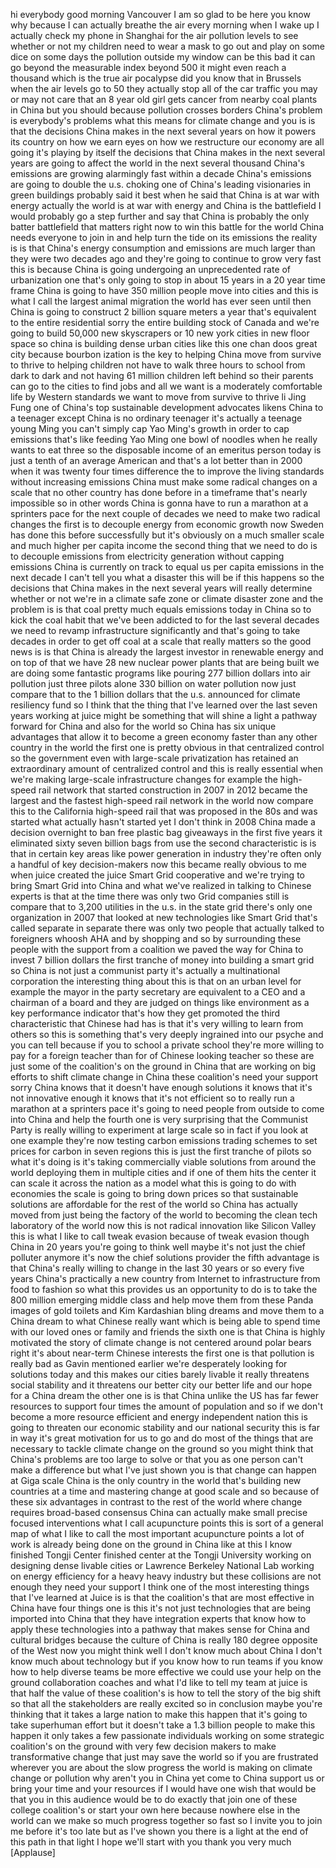 
hi everybody good morning Vancouver I am
so glad to be here you know why because
I can actually breathe the air every
morning when I wake up I actually check
my phone in Shanghai for the air
pollution levels to see whether or not
my children need to wear a mask to go
out and play on some dice on some days
the pollution outside my window can be
this bad it can go beyond the measurable
index beyond 500 it might even reach a
thousand which is the true air pocalypse
did you know that in Brussels when the
air levels go to 50 they actually stop
all of the car traffic you may or may
not care that an 8 year old girl gets
cancer from nearby coal plants in China
but you should because pollution crosses
borders China&#39;s problem is everybody&#39;s
problems what this means for climate
change and you is is that the decisions
China makes in the next several years on
how it powers its country on how we earn
eyes on how we restructure our economy
are all going it&#39;s playing by itself the
decisions that China makes in the next
several years are going to affect the
world in the next several thousand
China&#39;s emissions are growing alarmingly
fast within a decade
China&#39;s emissions are going to double
the u.s. choking one of China&#39;s leading
visionaries in green buildings probably
said it best when he said that China is
at war with energy actually the world is
at war with energy and China is the
battlefield I would probably go a step
further and say that China is probably
the only batter battlefield that matters
right now to win this battle for the
world China needs everyone to join in
and help turn the tide on its emissions
the reality is is that China&#39;s energy
consumption and emissions are much
larger than they were two decades ago
and they&#39;re going to continue to grow
very fast this is because China is going
undergoing an unprecedented rate of
urbanization one that&#39;s only going to
stop in about 15 years in a 20 year time
frame China is going to have 350 million
people move into cities and this is what
I call the largest animal migration the
world has ever seen
until then China is going to construct 2
billion square meters a year that&#39;s
equivalent to the entire residential
sorry the entire building stock of
Canada and we&#39;re going to build 50,000
new skyscrapers or 10 new york cities in
new floor space so china is building
dense urban cities like this one chan
doos great city because bourbon ization
is the key to helping China move from
survive to thrive to helping children
not have to walk three hours to school
from dark to dark and not having 61
million children left behind so their
parents can go to the cities to find
jobs and all we want is a moderately
comfortable life by Western standards we
want to move from survive to thrive li
Jing Fung one of China&#39;s top sustainable
development advocates likens China to a
teenager except China is no ordinary
teenager it&#39;s actually a teenage young
Ming you can&#39;t simply cap Yao Ming&#39;s
growth in order to cap emissions
that&#39;s like feeding Yao Ming one bowl of
noodles when he really wants to eat
three so the disposable income of an
emeritus person today is just a tenth of
an average American and that&#39;s a lot
better than in 2000 when it was twenty
four times difference
the to improve the living standards
without increasing emissions China must
make some radical changes on a scale
that no other country has done before in
a timeframe that&#39;s nearly impossible so
in other words China is gonna have to
run a marathon at a sprinters pace for
the next couple of decades we need to
make two radical changes the first is to
decouple energy from economic growth
now Sweden has done this before
successfully but it&#39;s obviously on a
much smaller scale and much higher per
capita income the second thing that we
need to do is to decouple emissions from
electricity generation without capping
emissions China is currently on track to
equal us per capita emissions in the
next decade I can&#39;t tell you what a
disaster this will be if this happens so
the decisions that China makes in the
next several years will really determine
whether or not we&#39;re in a climate safe
zone or climate disaster zone and the
problem is is that coal pretty much
equals emissions today in China so to
kick the coal habit that we&#39;ve been
addicted to for the last several decades
we need to revamp infrastructure
significantly and that&#39;s going to take
decades in order to get off coal at a
scale that really matters so the good
news is is that China is already the
largest investor in renewable energy and
on top of that we have 28 new nuclear
power plants that are being built we are
doing some fantastic programs like
pouring 277 billion dollars into air
pollution just three pilots alone 330
billion on water pollution
now just compare that to the 1 billion
dollars that the u.s. announced for
climate resiliency fund so I think that
the thing that I&#39;ve learned over the
last seven years working at juice might
be something that will shine a light a
pathway forward for China and also for
the world so China has six unique
advantages that allow it to become a
green economy faster than any other
country in the world the first one is
pretty obvious in that centralized
control
so the government even with large-scale
privatization has retained an
extraordinary amount of centralized
control and this is really essential
when we&#39;re making large-scale
infrastructure changes for example the
high-speed rail network that started
construction in 2007 in 2012 became the
largest and the fastest high-speed rail
network in the world now compare this to
the California high-speed rail that was
proposed in the 80s and was started what
actually hasn&#39;t started yet I don&#39;t
think
in 2008 China made a decision overnight
to ban free plastic bag giveaways in the
first five years it eliminated sixty
seven billion bags from use the second
characteristic is is that in certain key
areas like power generation in industry
they&#39;re often only a handful of key
decision-makers now this became really
obvious to me when juice created the
juice Smart Grid cooperative and we&#39;re
trying to bring Smart Grid into China
and what we&#39;ve realized in talking to
Chinese experts is that at the time
there was only two Grid companies still
is compare that to 3,200 utilities in
the u.s. in the state grid there&#39;s only
one organization in 2007 that looked at
new technologies like Smart Grid that&#39;s
called separate in separate there was
only two people that actually talked to
foreigners whoosh AHA and by shopping
and so by surrounding these people with
the support from a coalition we paved
the way for China to invest 7 billion
dollars the first tranche of money into
building a smart grid so China is not
just a communist party it&#39;s actually a
multinational corporation the
interesting thing about this is that on
an urban level for example the mayor in
the party secretary are equivalent to a
CEO and a chairman of a board and they
are judged on things like environment as
a key performance indicator that&#39;s how
they get promoted the third
characteristic that Chinese had has is
that it&#39;s very willing to learn from
others so this is something that&#39;s very
deeply ingrained into our psyche and you
can tell because if you
to school a private school they&#39;re more
willing to pay for a foreign teacher
than for of Chinese looking teacher so
these are just some of the coalition&#39;s
on the ground in China that are working
on big efforts to shift climate change
in China these coalition&#39;s need your
support sorry China knows that it
doesn&#39;t have enough solutions it knows
that it&#39;s not innovative enough it knows
that it&#39;s not efficient so to really run
a marathon at a sprinters pace it&#39;s
going to need people from outside to
come into China and help the fourth one
is very surprising that the Communist
Party is really willing to experiment at
large scale so in fact if you look at
one example
they&#39;re now testing carbon emissions
trading schemes to set prices for carbon
in seven regions this is just the first
tranche of pilots so what it&#39;s doing is
it&#39;s taking commercially viable
solutions from around the world
deploying them in multiple cities and if
one of them hits the center it can scale
it across the nation as a model what
this is going to do with economies the
scale is going to bring down prices so
that sustainable solutions are
affordable for the rest of the world so
China has actually moved from just being
the factory of the world to becoming the
clean tech laboratory of the world now
this is not radical innovation like
Silicon Valley this is what I like to
call tweak evasion because of tweak
evasion though China in 20 years you&#39;re
going to think well maybe it&#39;s not just
the chief polluter anymore it&#39;s now the
chief solutions provider the fifth
advantage is that China&#39;s really willing
to change in the last 30 years or so
every five years China&#39;s practically a
new country from Internet to
infrastructure from food to fashion so
what this provides us an opportunity to
do is to take the 800 million emerging
middle class and help move them from
these Panda
images of gold toilets and Kim
Kardashian bling dreams and move them to
a China dream to what Chinese really
want which is being able to spend time
with our loved ones or family and
friends the sixth one is that China is
highly motivated the story of climate
change is not centered around polar
bears right it&#39;s about near-term Chinese
interests the first one is that
pollution is really bad as Gavin
mentioned earlier we&#39;re desperately
looking for solutions today and this
makes our cities barely livable it
really threatens social stability and it
threatens our better city our better
life and our hope for a China dream the
other one is is that China unlike the US
has far fewer resources to support four
times the amount of population and so if
we don&#39;t become a more resource
efficient and energy independent nation
this is going to threaten our economic
stability and our national security
this is far in way it&#39;s great motivation
for us to go and do most of the things
that are necessary to tackle climate
change on the ground so you might think
that China&#39;s problems are too large to
solve or that you as one person can&#39;t
make a difference but what I&#39;ve just
shown you is that change can happen at
Giga scale China is the only country in
the world that&#39;s building new countries
at a time and mastering change at good
scale and so because of these six
advantages in contrast to the rest of
the world where change requires
broad-based consensus China can actually
make small precise focused interventions
what I call acupuncture points this is
sort of a general map of what I like to
call the most important acupuncture
points a lot of work is already being
done on the ground in China like at this
I know finished Tongji Center
finished center at the Tongji University
working on designing dense livable
cities or Lawrence Berkeley National Lab
working on energy efficiency for a heavy
heavy industry but these collisions are
not enough they need your support I
think one of the most interesting things
that I&#39;ve learned at Juice is is that
the coalition&#39;s that are most effective
in China have four things one is this
it&#39;s not just technologies that are
being imported into China that they have
integration experts that know how to
apply these technologies into a pathway
that makes sense for China and cultural
bridges because the culture of China is
really 180 degree opposite of the West
now you might think well I don&#39;t know
much about China I don&#39;t know much about
technology but if you know how to run
teams if you know how to help diverse
teams be more effective we could use
your help on the ground collaboration
coaches and what I&#39;d like to tell my
team at juice is that half the value of
these coalition&#39;s is how to tell the
story of the big shift so that all the
stakeholders are really excited so in
conclusion maybe you&#39;re thinking that it
takes a large nation to make this happen
that it&#39;s going to take superhuman
effort but it doesn&#39;t take a 1.3 billion
people to make this happen it only takes
a few passionate individuals working on
some strategic coalition&#39;s on the ground
with very few decision makers to make
transformative change that just may save
the world so if you are frustrated
wherever you are about the slow progress
the world is making on climate change or
pollution
why aren&#39;t you in China yet come to
China support us or bring your time and
your resources if I would have one wish
that would be that you in this audience
would be to do exactly that
join one of these college coalition&#39;s or
start your own here because nowhere else
in the world
can we make so much progress together so
fast so I invite you to join me
before it&#39;s too late but as I&#39;ve shown
you there is a light at the end of this
path in that light I hope we&#39;ll start
with you thank you very much
[Applause]
